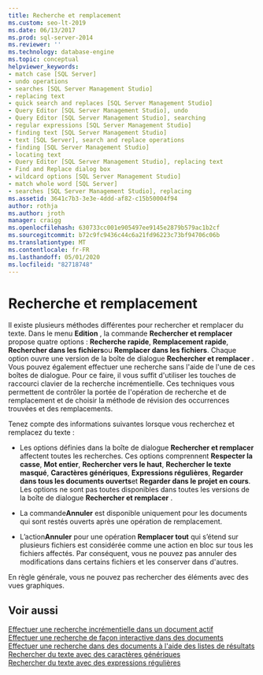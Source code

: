 ```yaml
---
title: Recherche et remplacement
ms.custom: seo-lt-2019
ms.date: 06/13/2017
ms.prod: sql-server-2014
ms.reviewer: ''
ms.technology: database-engine
ms.topic: conceptual
helpviewer_keywords:
- match case [SQL Server]
- undo operations
- searches [SQL Server Management Studio]
- replacing text
- quick search and replaces [SQL Server Management Studio]
- Query Editor [SQL Server Management Studio], undo
- Query Editor [SQL Server Management Studio], searching
- regular expressions [SQL Server Management Studio]
- finding text [SQL Server Management Studio]
- text [SQL Server], search and replace operations
- finding [SQL Server Management Studio]
- locating text
- Query Editor [SQL Server Management Studio], replacing text
- Find and Replace dialog box
- wildcard options [SQL Server Management Studio]
- match whole word [SQL Server]
- searches [SQL Server Management Studio], replacing
ms.assetid: 3641c7b3-3e3e-4ddd-af82-c15b50004f94
author: rothja
ms.author: jroth
manager: craigg
ms.openlocfilehash: 630733cc001e905497ee9145e2879b579ac1b2cf
ms.sourcegitcommit: b72c9fc9436c44c6a21fd96223c73bf94706c06b
ms.translationtype: MT
ms.contentlocale: fr-FR
ms.lasthandoff: 05/01/2020
ms.locfileid: "82718748"
---
```

# <a name="search-and-replace"></a>Recherche et remplacement
  Il existe plusieurs méthodes différentes pour rechercher et remplacer du texte. Dans le menu **Edition** , la commande **Rechercher et remplacer** propose quatre options : **Recherche rapide**, **Remplacement rapide**, **Rechercher dans les fichiers**ou **Remplacer dans les fichiers**. Chaque option ouvre une version de la boîte de dialogue **Rechercher et remplacer** . Vous pouvez également effectuer une recherche sans l'aide de l'une de ces boîtes de dialogue. Pour ce faire, il vous suffit d'utiliser les touches de raccourci clavier de la recherche incrémentielle. Ces techniques vous permettent de contrôler la portée de l'opération de recherche et de remplacement et de choisir la méthode de révision des occurrences trouvées et des remplacements.  
  
 Tenez compte des informations suivantes lorsque vous recherchez et remplacez du texte :  
  
-   Les options définies dans la boîte de dialogue **Rechercher et remplacer** affectent toutes les recherches. Ces options comprennent **Respecter la casse**, **Mot entier**, **Rechercher vers le haut**, **Rechercher le texte masqué**, **Caractères génériques**, **Expressions régulières**, **Regarder dans tous les documents ouverts**et **Regarder dans le projet en cours**. Les options ne sont pas toutes disponibles dans toutes les versions de la boîte de dialogue **Rechercher et remplacer** .  
  
-   La commande**Annuler** est disponible uniquement pour les documents qui sont restés ouverts après une opération de remplacement.  
  
-   L’action**Annuler** pour une opération **Remplacer tout** qui s’étend sur plusieurs fichiers est considérée comme une action en bloc sur tous les fichiers affectés. Par conséquent, vous ne pouvez pas annuler des modifications dans certains fichiers et les conserver dans d'autres.  
  
 En règle générale, vous ne pouvez pas rechercher des éléments avec des vues graphiques.  
  
## <a name="see-also"></a>Voir aussi  
 [Effectuer une recherche incrémentielle dans un document actif](search-an-active-document-incrementally.md)   
 [Effectuer une recherche de façon interactive dans des documents](search-documents-interactively.md)   
 [Effectuer une recherche dans des documents à l'aide des listes de résultats](search-documents-using-results-lists.md)   
 [Rechercher du texte avec des caractères génériques](search-text-with-wildcards.md)   
 [Rechercher du texte avec des expressions régulières](search-text-with-regular-expressions.md)  
  
  
